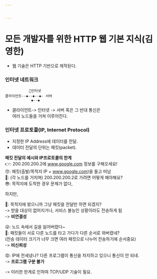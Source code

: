 ```yaml
---


---
```


<h1>모든 개발자를 위한 HTTP 웹 기본 지식(김영한)</h1>
<ul>
<li>웹 기술은 HTTP 기반으로 제작된다.</li>
</ul>
<h3 id="인터넷-네트워크">인터넷 네트워크</h3>
<pre><code>           📡인터넷
클라이언트--◆--◆--◆- 서버
			◆--◆
</code></pre>
<ul>
<li>클라이언트-&gt; 인터넷 -&gt; 서버  혹은 그 반대 통신은<br>
여러 노드들을 거쳐 이루어진다.</li>
</ul>
<h3 id="인터넷-프로토콜ip-internet-protocol">인터넷 프로토콜(IP, Internet Protocol)</h3>
<ul>
<li>지정한 IP Address에 데이터를 전달.</li>
<li>데이터 전달의 단위는 패킷(packet).</li>
</ul>
<p><strong>패킷 전달의 예시와 IP프로토콜의 한계</strong><br>
👉: 200.200.200.2에 <a href="http://www.google.com">www.google.com</a> 정보를 구해오세요!<br>
😙: 패킷(출발/목적지 IP + <a href="http://www.google.com">www.google.com</a>)을 들고 떠남<br>
🤔: (각 노드를 거치며) 200.200.200.2로 가려면 어떻게 해야해요?<br>
😎: 목적지에 도착한 경우 문제가 없다,</p>
<p>하지만,</p>
<p>🤠: 목적지에 왔으니까 그냥 패킷을 전달만 하면 되겠지?<br>
-&gt;  받을 대상이 없어지거나, 서비스 불능인 상황이라도 전송하게 됨<br>
-&gt; <strong>비연결성</strong></p>
<p>😜: 노드 속에서 길을 잃어버렸다~<br>
🤪: 패킷들이 서로 다른 노드를 타고 가다가 다른 순서로 와버렸네?<br>
(전송 데이터 크기가 너무 크면 여러 패킷으로 나누어 전송하기에 순서중요)<br>
-&gt; <strong>비신뢰성</strong></p>
<p>😡: IP에 전세냈나? 다른 프로그램이 통신을 차지하고 있으니 통신이 안 되네.<br>
-&gt; <strong>프로그램 구분 불가</strong></p>
<p>-&gt; 이러한 한계로 인하여 TCP/UDP 기술이 필요.</p>

